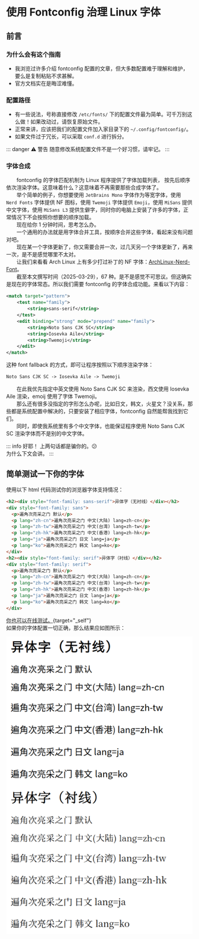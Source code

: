 # 使用 Fontconfig 治理 Linux 字体

## 前言

### 为什么会有这个指南

- 我浏览过许多介绍 fontconfig 配置的文章，但大多数配置难于理解和维护，要么是复制粘贴不求甚解。
- 官方文档实在是晦涩难懂。

### 配置路径

- 有一些说法，号称直接修改 `/etc/fonts/` 下的配置文件最为简单。可千万别这么做！如果改动过，请恢复原始文件。
- 正常来讲，应该把我们的配置文件加入家目录下的 `~/.config/fontconfig/`。
- 如果文件过于冗长，可以采取 `conf.d` 进行拆分。

::: danger ⚠️ 警告
随意修改系统配置文件不是一个好习惯，请牢记。
:::

### 字体合成

&emsp;&emsp;fontconfig 的字体匹配机制为 Linux 程序提供了字体加载列表， 按先后顺序依次渲染字体。这意味着什么？这意味着不再需要那些合成字体了。  
&emsp;&emsp;举个简单的例子，你想要使用 `JetBrains Mono` 字体作为等宽字体，使用 `Nerd Fonts` 字体提供 NF 图标，使用 `Twemoji` 字体提供 `Emoji`，使用 `MiSans` 提供中文字体，使用 `MiSans L3` 提供生僻字，同时你的电脑上安装了许多的字体，正常情况下不会按照你想要的顺序加载。  
&emsp;&emsp;现在给你 1 分钟时间，思考怎么办。  
&emsp;&emsp;一个通用的办法就是用字体合并工具，按顺序合并这些字体，看起来没有问题对吧。  
&emsp;&emsp;现在某一个字体更新了，你又需要合并一次，过几天另一个字体更新了，再来一次，是不是感觉哪里不太对。  
&emsp;&emsp;让我们来看看 Arch Linux 上有多少打过补丁的 NF 字体：[ArchLinux-Nerd-Font](https://archlinux.org/groups/any/nerd-fonts/)。  
&emsp;&emsp;截至本文撰写时间（2025-03-29），67 种。是不是感觉不可思议。但这确实是现在的字体常态。所以我们需要 fontconfig 的字体合成功能。来看以下内容：

```xml
<match target="pattern">
    <test name="family">
        <string>sans-serif</string>
    </test>
    <edit binding="strong" mode="prepend" name="family">
        <string>Noto Sans CJK SC</string>
        <string>Iosevka Aile</string>
        <string>Twemoji</string>
    </edit>
</match>
```

这种 font fallback 的方式，即可让程序按照以下顺序渲染字体：

```txt
Noto Sans CJK SC -> Iosevka Aile -> Twemoji
```

&emsp;&emsp;在此我优先指定中英文使用 Noto Sans CJK SC 来渲染，西文使用 Iosevka Aile 渲染，emoij 使用了字体 Twemoji。  
&emsp;&emsp;那么还有很多没指定的字形怎么办呢，比如日文，韩文，火星文？没关系，那些都是系统配置中解决的，只要安装了相应字体，fontconfig 自然能帮我找到它们。  
&emsp;&emsp;同时，即使我系统里有多个中文字体，也能保证程序使用 Noto Sans CJK SC 渲染字体而不是别的中文字体。

::: info 好耶！
上两句话都是骗你的。😕  
为什么下文会讲。
:::

## 简单测试一下你的字体

使用以下 html 代码测试你的浏览器字体支持情况：

```html
<h2><div style="font-family: sans-serif">异体字（无衬线）</div></h2>
<div style="font-family: sans">
  <p>遍角次亮采之门 默认</p>
  <p lang="zh-cn">遍角次亮采之门 中文(大陆) lang=zh-cn</p>
  <p lang="zh-tw">遍角次亮采之门 中文(台湾) lang=zh-tw</p>
  <p lang="zh-hk">遍角次亮采之门 中文(香港) lang=zh-hk</p>
  <p lang="ja">遍角次亮采之门 日文 lang=ja</p>
  <p lang="ko">遍角次亮采之门 韩文 lang=ko</p>
</div>
<h2><div style="font-family: serif">异体字（衬线）</div></h2>
<div style="font-family: serif">
  <p>遍角次亮采之门 默认</p>
  <p lang="zh-cn">遍角次亮采之门 中文(大陆) lang=zh-cn</p>
  <p lang="zh-tw">遍角次亮采之门 中文(台湾) lang=zh-tw</p>
  <p lang="zh-hk">遍角次亮采之门 中文(香港) lang=zh-hk</p>
  <p lang="ja">遍角次亮采之门 日文 lang=ja</p>
  <p lang="ko">遍角次亮采之门 韩文 lang=ko</p>
</div>
```

[你也可以在线测试。](/fontconfigtest.html){target="\_self"}  
如果你的字体配置一切正确，那么结果应如图所示：

![CJK Test](./images/cjktest.png)
